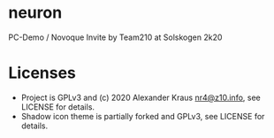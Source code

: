 # neuron
PC-Demo / Novoque Invite by Team210 at Solskogen 2k20

# Licenses
* Project is GPLv3 and (c) 2020 Alexander Kraus <nr4@z10.info>, see LICENSE for details.
* Shadow icon theme is partially forked and GPLv3, see LICENSE for details.